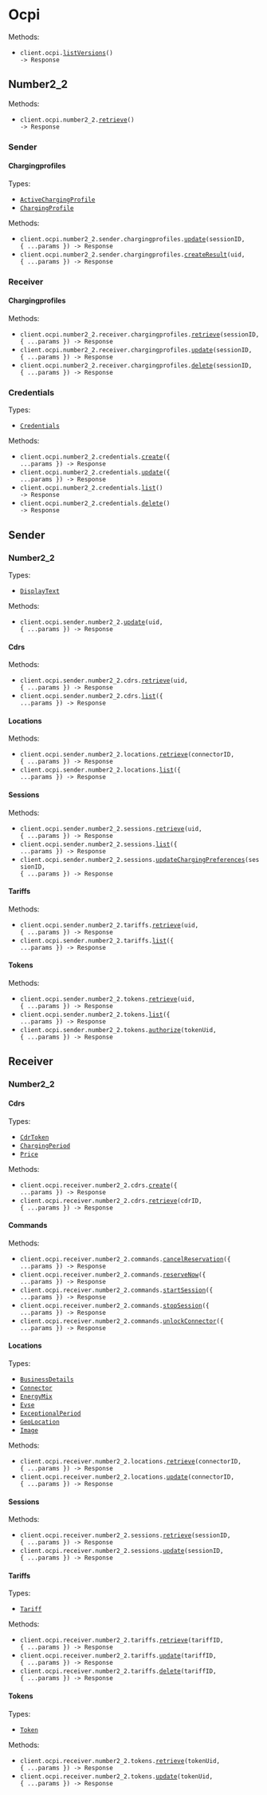 # Ocpi

Methods:

- <code title="get /ocpi/versions">client.ocpi.<a href="./src/resources/ocpi/ocpi.ts">listVersions</a>() -> Response</code>

## Number2_2

Methods:

- <code title="get /ocpi/2.2">client.ocpi.number2_2.<a href="./src/resources/ocpi/number-2-2/number-2-2.ts">retrieve</a>() -> Response</code>

### Sender

#### Chargingprofiles

Types:

- <code><a href="./src/resources/ocpi/number-2-2/sender/chargingprofiles.ts">ActiveChargingProfile</a></code>
- <code><a href="./src/resources/ocpi/number-2-2/sender/chargingprofiles.ts">ChargingProfile</a></code>

Methods:

- <code title="put /ocpi/2.2/sender/chargingprofiles/{sessionId}">client.ocpi.number2_2.sender.chargingprofiles.<a href="./src/resources/ocpi/number-2-2/sender/chargingprofiles.ts">update</a>(sessionID, { ...params }) -> Response</code>
- <code title="post /ocpi/2.2/sender/chargingprofiles/result/{uid}">client.ocpi.number2_2.sender.chargingprofiles.<a href="./src/resources/ocpi/number-2-2/sender/chargingprofiles.ts">createResult</a>(uid, { ...params }) -> Response</code>

### Receiver

#### Chargingprofiles

Methods:

- <code title="get /ocpi/2.2/receiver/chargingprofiles/{sessionId}">client.ocpi.number2_2.receiver.chargingprofiles.<a href="./src/resources/ocpi/number-2-2/receiver/chargingprofiles.ts">retrieve</a>(sessionID, { ...params }) -> Response</code>
- <code title="put /ocpi/2.2/receiver/chargingprofiles/{sessionId}">client.ocpi.number2_2.receiver.chargingprofiles.<a href="./src/resources/ocpi/number-2-2/receiver/chargingprofiles.ts">update</a>(sessionID, { ...params }) -> Response</code>
- <code title="delete /ocpi/2.2/receiver/chargingprofiles/{sessionId}">client.ocpi.number2_2.receiver.chargingprofiles.<a href="./src/resources/ocpi/number-2-2/receiver/chargingprofiles.ts">delete</a>(sessionID, { ...params }) -> Response</code>

### Credentials

Types:

- <code><a href="./src/resources/ocpi/number-2-2/credentials.ts">Credentials</a></code>

Methods:

- <code title="post /ocpi/2.2/credentials">client.ocpi.number2_2.credentials.<a href="./src/resources/ocpi/number-2-2/credentials.ts">create</a>({ ...params }) -> Response</code>
- <code title="put /ocpi/2.2/credentials">client.ocpi.number2_2.credentials.<a href="./src/resources/ocpi/number-2-2/credentials.ts">update</a>({ ...params }) -> Response</code>
- <code title="get /ocpi/2.2/credentials">client.ocpi.number2_2.credentials.<a href="./src/resources/ocpi/number-2-2/credentials.ts">list</a>() -> Response</code>
- <code title="delete /ocpi/2.2/credentials">client.ocpi.number2_2.credentials.<a href="./src/resources/ocpi/number-2-2/credentials.ts">delete</a>() -> Response</code>

## Sender

### Number2_2

Types:

- <code><a href="./src/resources/ocpi/sender/number-2-2/number-2-2.ts">DisplayText</a></code>

Methods:

- <code title="post /ocpi/sender/2.2/commands/{command}/{uid}">client.ocpi.sender.number2_2.<a href="./src/resources/ocpi/sender/number-2-2/number-2-2.ts">update</a>(uid, { ...params }) -> Response</code>

#### Cdrs

Methods:

- <code title="get /ocpi/sender/2.2/cdrs/page/{uid}">client.ocpi.sender.number2_2.cdrs.<a href="./src/resources/ocpi/sender/number-2-2/cdrs.ts">retrieve</a>(uid, { ...params }) -> Response</code>
- <code title="get /ocpi/sender/2.2/cdrs">client.ocpi.sender.number2_2.cdrs.<a href="./src/resources/ocpi/sender/number-2-2/cdrs.ts">list</a>({ ...params }) -> Response</code>

#### Locations

Methods:

- <code title="get /ocpi/sender/2.2/locations/{locationID}/{evseUID}/{connectorID}">client.ocpi.sender.number2_2.locations.<a href="./src/resources/ocpi/sender/number-2-2/locations.ts">retrieve</a>(connectorID, { ...params }) -> Response</code>
- <code title="get /ocpi/sender/2.2/locations">client.ocpi.sender.number2_2.locations.<a href="./src/resources/ocpi/sender/number-2-2/locations.ts">list</a>({ ...params }) -> Response</code>

#### Sessions

Methods:

- <code title="get /ocpi/sender/2.2/sessions/page/{uid}">client.ocpi.sender.number2_2.sessions.<a href="./src/resources/ocpi/sender/number-2-2/sessions.ts">retrieve</a>(uid, { ...params }) -> Response</code>
- <code title="get /ocpi/sender/2.2/sessions">client.ocpi.sender.number2_2.sessions.<a href="./src/resources/ocpi/sender/number-2-2/sessions.ts">list</a>({ ...params }) -> Response</code>
- <code title="put /ocpi/sender/2.2/sessions/{sessionID}/charging_preferences">client.ocpi.sender.number2_2.sessions.<a href="./src/resources/ocpi/sender/number-2-2/sessions.ts">updateChargingPreferences</a>(sessionID, { ...params }) -> Response</code>

#### Tariffs

Methods:

- <code title="get /ocpi/sender/2.2/tariffs/page/{uid}">client.ocpi.sender.number2_2.tariffs.<a href="./src/resources/ocpi/sender/number-2-2/tariffs.ts">retrieve</a>(uid, { ...params }) -> Response</code>
- <code title="get /ocpi/sender/2.2/tariffs">client.ocpi.sender.number2_2.tariffs.<a href="./src/resources/ocpi/sender/number-2-2/tariffs.ts">list</a>({ ...params }) -> Response</code>

#### Tokens

Methods:

- <code title="get /ocpi/sender/2.2/tokens/page/{uid}">client.ocpi.sender.number2_2.tokens.<a href="./src/resources/ocpi/sender/number-2-2/tokens.ts">retrieve</a>(uid, { ...params }) -> Response</code>
- <code title="get /ocpi/sender/2.2/tokens">client.ocpi.sender.number2_2.tokens.<a href="./src/resources/ocpi/sender/number-2-2/tokens.ts">list</a>({ ...params }) -> Response</code>
- <code title="post /ocpi/sender/2.2/tokens/{tokenUID}/authorize">client.ocpi.sender.number2_2.tokens.<a href="./src/resources/ocpi/sender/number-2-2/tokens.ts">authorize</a>(tokenUid, { ...params }) -> Response</code>

## Receiver

### Number2_2

#### Cdrs

Types:

- <code><a href="./src/resources/ocpi/receiver/number-2-2/cdrs.ts">CdrToken</a></code>
- <code><a href="./src/resources/ocpi/receiver/number-2-2/cdrs.ts">ChargingPeriod</a></code>
- <code><a href="./src/resources/ocpi/receiver/number-2-2/cdrs.ts">Price</a></code>

Methods:

- <code title="post /ocpi/receiver/2.2/cdrs">client.ocpi.receiver.number2_2.cdrs.<a href="./src/resources/ocpi/receiver/number-2-2/cdrs.ts">create</a>({ ...params }) -> Response</code>
- <code title="get /ocpi/receiver/2.2/cdrs/{cdrID}">client.ocpi.receiver.number2_2.cdrs.<a href="./src/resources/ocpi/receiver/number-2-2/cdrs.ts">retrieve</a>(cdrID, { ...params }) -> Response</code>

#### Commands

Methods:

- <code title="post /ocpi/receiver/2.2/commands/CANCEL_RESERVATION">client.ocpi.receiver.number2_2.commands.<a href="./src/resources/ocpi/receiver/number-2-2/commands.ts">cancelReservation</a>({ ...params }) -> Response</code>
- <code title="post /ocpi/receiver/2.2/commands/RESERVE_NOW">client.ocpi.receiver.number2_2.commands.<a href="./src/resources/ocpi/receiver/number-2-2/commands.ts">reserveNow</a>({ ...params }) -> Response</code>
- <code title="post /ocpi/receiver/2.2/commands/START_SESSION">client.ocpi.receiver.number2_2.commands.<a href="./src/resources/ocpi/receiver/number-2-2/commands.ts">startSession</a>({ ...params }) -> Response</code>
- <code title="post /ocpi/receiver/2.2/commands/STOP_SESSION">client.ocpi.receiver.number2_2.commands.<a href="./src/resources/ocpi/receiver/number-2-2/commands.ts">stopSession</a>({ ...params }) -> Response</code>
- <code title="post /ocpi/receiver/2.2/commands/UNLOCK_CONNECTOR">client.ocpi.receiver.number2_2.commands.<a href="./src/resources/ocpi/receiver/number-2-2/commands.ts">unlockConnector</a>({ ...params }) -> Response</code>

#### Locations

Types:

- <code><a href="./src/resources/ocpi/receiver/number-2-2/locations.ts">BusinessDetails</a></code>
- <code><a href="./src/resources/ocpi/receiver/number-2-2/locations.ts">Connector</a></code>
- <code><a href="./src/resources/ocpi/receiver/number-2-2/locations.ts">EnergyMix</a></code>
- <code><a href="./src/resources/ocpi/receiver/number-2-2/locations.ts">Evse</a></code>
- <code><a href="./src/resources/ocpi/receiver/number-2-2/locations.ts">ExceptionalPeriod</a></code>
- <code><a href="./src/resources/ocpi/receiver/number-2-2/locations.ts">GeoLocation</a></code>
- <code><a href="./src/resources/ocpi/receiver/number-2-2/locations.ts">Image</a></code>

Methods:

- <code title="get /ocpi/receiver/2.2/locations/{countryCode}/{partyID}/{locationID}/{evseUID}/{connectorID}">client.ocpi.receiver.number2_2.locations.<a href="./src/resources/ocpi/receiver/number-2-2/locations.ts">retrieve</a>(connectorID, { ...params }) -> Response</code>
- <code title="patch /ocpi/receiver/2.2/locations/{countryCode}/{partyID}/{locationID}/{evseUID}/{connectorID}">client.ocpi.receiver.number2_2.locations.<a href="./src/resources/ocpi/receiver/number-2-2/locations.ts">update</a>(connectorID, { ...params }) -> Response</code>

#### Sessions

Methods:

- <code title="get /ocpi/receiver/2.2/sessions/{countryCode}/{partyID}/{sessionID}">client.ocpi.receiver.number2_2.sessions.<a href="./src/resources/ocpi/receiver/number-2-2/sessions.ts">retrieve</a>(sessionID, { ...params }) -> Response</code>
- <code title="patch /ocpi/receiver/2.2/sessions/{countryCode}/{partyID}/{sessionID}">client.ocpi.receiver.number2_2.sessions.<a href="./src/resources/ocpi/receiver/number-2-2/sessions.ts">update</a>(sessionID, { ...params }) -> Response</code>

#### Tariffs

Types:

- <code><a href="./src/resources/ocpi/receiver/number-2-2/tariffs.ts">Tariff</a></code>

Methods:

- <code title="get /ocpi/receiver/2.2/tariffs/{countryCode}/{partyID}/{tariffID}">client.ocpi.receiver.number2_2.tariffs.<a href="./src/resources/ocpi/receiver/number-2-2/tariffs.ts">retrieve</a>(tariffID, { ...params }) -> Response</code>
- <code title="put /ocpi/receiver/2.2/tariffs/{countryCode}/{partyID}/{tariffID}">client.ocpi.receiver.number2_2.tariffs.<a href="./src/resources/ocpi/receiver/number-2-2/tariffs.ts">update</a>(tariffID, { ...params }) -> Response</code>
- <code title="delete /ocpi/receiver/2.2/tariffs/{countryCode}/{partyID}/{tariffID}">client.ocpi.receiver.number2_2.tariffs.<a href="./src/resources/ocpi/receiver/number-2-2/tariffs.ts">delete</a>(tariffID, { ...params }) -> Response</code>

#### Tokens

Types:

- <code><a href="./src/resources/ocpi/receiver/number-2-2/tokens.ts">Token</a></code>

Methods:

- <code title="get /ocpi/receiver/2.2/tokens/{countryCode}/{partyID}/{tokenUID}">client.ocpi.receiver.number2_2.tokens.<a href="./src/resources/ocpi/receiver/number-2-2/tokens.ts">retrieve</a>(tokenUid, { ...params }) -> Response</code>
- <code title="patch /ocpi/receiver/2.2/tokens/{countryCode}/{partyID}/{tokenUID}">client.ocpi.receiver.number2_2.tokens.<a href="./src/resources/ocpi/receiver/number-2-2/tokens.ts">update</a>(tokenUid, { ...params }) -> Response</code>
